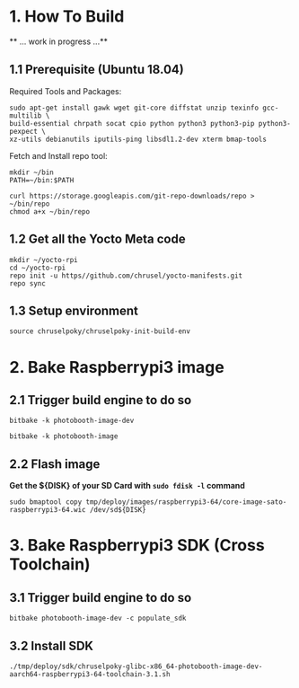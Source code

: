 # 1. How To Build

** ... work in progress ...**

## 1.1 Prerequisite (Ubuntu 18.04)

Required Tools and Packages:

    sudo apt-get install gawk wget git-core diffstat unzip texinfo gcc-multilib \
    build-essential chrpath socat cpio python python3 python3-pip python3-pexpect \
    xz-utils debianutils iputils-ping libsdl1.2-dev xterm bmap-tools

Fetch and Install repo tool:

    mkdir ~/bin
    PATH=~/bin:$PATH

    curl https://storage.googleapis.com/git-repo-downloads/repo > ~/bin/repo
    chmod a+x ~/bin/repo

## 1.2 Get all the Yocto Meta code

    mkdir ~/yocto-rpi
    cd ~/yocto-rpi
    repo init -u https//github.com/chrusel/yocto-manifests.git
    repo sync

## 1.3 Setup environment

    source chruselpoky/chruselpoky-init-build-env

# 2. Bake Raspberrypi3 image

## 2.1 Trigger build engine to do so

    bitbake -k photobooth-image-dev

    bitbake -k photobooth-image

## 2.2 Flash image

**Get the ${DISK} of your SD Card with `sudo fdisk -l` command**

    sudo bmaptool copy tmp/deploy/images/raspberrypi3-64/core-image-sato-raspberrypi3-64.wic /dev/sd${DISK}

# 3. Bake Raspberrypi3 SDK (Cross Toolchain)

## 3.1 Trigger build engine to do so

    bitbake photobooth-image-dev -c populate_sdk

## 3.2 Install SDK

    ./tmp/deploy/sdk/chruselpoky-glibc-x86_64-photobooth-image-dev-aarch64-raspberrypi3-64-toolchain-3.1.sh
